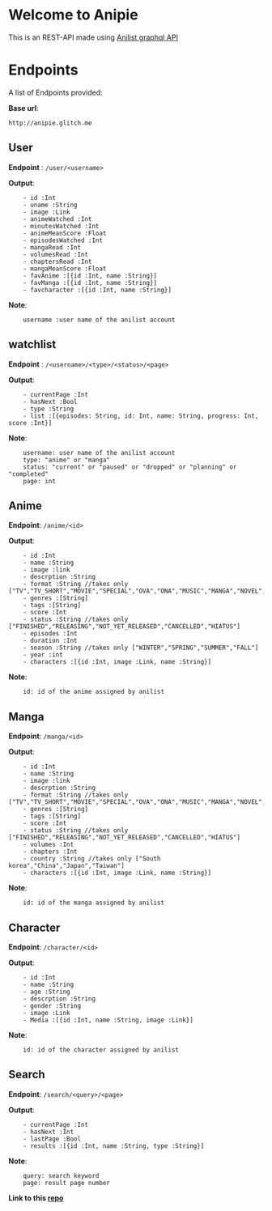 # Welcome to Anipie

This is an REST-API made using [Anilist graphql API](https://anilist.gitbook.io/anilist-apiv2-docs/)

# Endpoints

A list of Endpoints provided:  


**Base url**: 
```
http://anipie.glitch.me
```

## User

**Endpoint** : `/user/<username>`

**Output**: 
```
    - id :Int
    - uname :String
    - image :Link
    - animeWatched :Int
    - minutesWatched :Int
    - animeMeanScore :Float
    - episodesWatched :Int
    - mangaRead :Int
    - volumesRead :Int
    - chaptersRead :Int
    - mangaMeanScore :Float
    - favAnime :[{id :Int, name :String}]
    - favManga :[{id :Int, name :String}]
    - favcharacter :[{id :Int, name :String}]
```

**Note**:
```
    username :user name of the anilist account
```

## watchlist

**Endpoint** : `/<username>/<type>/<status>/<page>`

**Output**:
```
    - currentPage :Int
    - hasNext :Bool
    - type :String
    - list :[{episodes: String, id: Int, name: String, progress: Int, score :Int}]
```

**Note**:

```
    username: user name of the anilist account
    type: "anime" or "manga"
    status: "current" or "paused" or "dropped" or "planning" or "completed"
    page: int
```

## Anime

**Endpoint**: `/anime/<id>`

**Output**:
```
    - id :Int
    - name :String
    - image :link
    - descrption :String
    - format :String //takes only ["TV","TV_SHORT","MOVIE","SPECIAL","OVA","ONA","MUSIC","MANGA","NOVEL","ONE_SHOT"]
    - genres :[String]
    - tags :[String]
    - score :Int
    - status :String //takes only ["FINISHED","RELEASING","NOT_YET_RELEASED","CANCELLED","HIATUS"]
    - episodes :Int
    - duration :Int
    - season :String //takes only ["WINTER","SPRING","SUMMER","FALL"]
    - year :int
    - characters :[{id :Int, image :Link, name :String}]
```

**Note**:
```
    id: id of the anime assigned by anilist
```

## Manga

**Endpoint**: `/manga/<id>`

**Output**:
```
    - id :Int
    - name :String
    - image :link
    - descrption :String
    - format :String //takes only ["TV","TV_SHORT","MOVIE","SPECIAL","OVA","ONA","MUSIC","MANGA","NOVEL","ONE_SHOT"]
    - genres :[String]
    - tags :[String]
    - score :Int
    - status :String //takes only ["FINISHED","RELEASING","NOT_YET_RELEASED","CANCELLED","HIATUS"]
    - volumes :Int
    - chapters :Int
    - country :String //takes only ["South korea","China","Japan","Taiwan"]
    - characters :[{id :Int, image :Link, name :String}]
```

**Note**:
```
    id: id of the manga assigned by anilist
```

## Character

**Endpoint**: `/character/<id>`

**Output**:
```
    - id :Int
    - name :String
    - age :String
    - descrption :String
    - gender :String
    - image :Link
    - Media :[{id :Int, name :String, image :Link}]
```

**Note**:
```
    id: id of the character assigned by anilist
```

## Search

**Endpoint**: `/search/<query>/<page>`

**Output**:
```
    - currentPage :Int
    - hasNext :Int
    - lastPage :Bool
    - results :[{id :Int, name :String, type :String}]
```

**Note**:
```
    query: search keyword
    page: result page number
```

**Link to this [repo](https://github.com/asifshaik02/anipie)**
